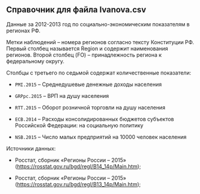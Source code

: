 ﻿## Справочник для файла **Ivanova.csv**

Данные за 2012-2013 год по социально-экономическим показателям в регионах РФ.

Метки наблюдений – номера регионов согласно тексту Конституции РФ. Первый столбец называется Region и содержит наименования регионов. Второй столбец (FO) – принадлежность региона к федеральному округу.

Столбцы с третьего по седьмой содержат количественные показатели:

* `PMI.2015` – Среднедушевые денежные доходы населения   

* `GRPpc.2015` – ВРП на душу населения   

* `RTT.2015` – Оборот розничной торговли на душу населения   

* `ECB.2014` – Расходы консолидированных бюджетов субъектов Российской Федерации: на социальную политику   

* `NSB.2015` – Число малых предприятий на 10000 человек населения 



Источники данных:

* Росстат, сборник «Регионы России – 2015» (https://rosstat.gov.ru/bgd/regl/B14_14p/Main.htm);

* Росстат, сборник «Регионы России – 2015» (https://rosstat.gov.ru/bgd/regl/B13_14p/Main.htm);